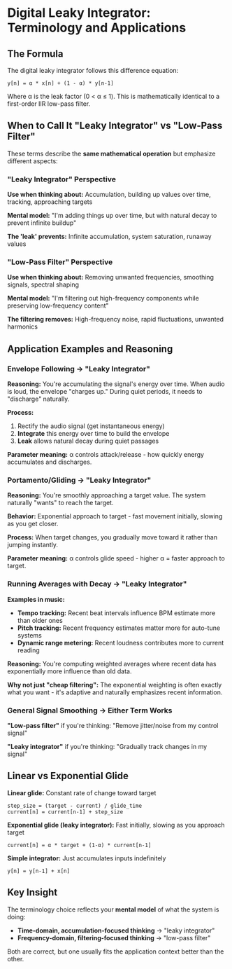 # Digital Leaky Integrator: Terminology and Applications

## The Formula
The digital leaky integrator follows this difference equation:
```
y[n] = α * x[n] + (1 - α) * y[n-1]
```

Where α is the leak factor (0 < α ≤ 1). This is mathematically identical to a first-order IIR low-pass filter.

## When to Call It "Leaky Integrator" vs "Low-Pass Filter"

These terms describe the **same mathematical operation** but emphasize different aspects:

### "Leaky Integrator" Perspective
**Use when thinking about:** Accumulation, building up values over time, tracking, approaching targets

**Mental model:** "I'm adding things up over time, but with natural decay to prevent infinite buildup"

**The 'leak' prevents:** Infinite accumulation, system saturation, runaway values

### "Low-Pass Filter" Perspective  
**Use when thinking about:** Removing unwanted frequencies, smoothing signals, spectral shaping

**Mental model:** "I'm filtering out high-frequency components while preserving low-frequency content"

**The filtering removes:** High-frequency noise, rapid fluctuations, unwanted harmonics

## Application Examples and Reasoning

### Envelope Following → "Leaky Integrator"
**Reasoning:** You're accumulating the signal's energy over time. When audio is loud, the envelope "charges up." During quiet periods, it needs to "discharge" naturally.

**Process:**
1. Rectify the audio signal (get instantaneous energy)
2. **Integrate** this energy over time to build the envelope  
3. **Leak** allows natural decay during quiet passages

**Parameter meaning:** α controls attack/release - how quickly energy accumulates and discharges.

### Portamento/Gliding → "Leaky Integrator"
**Reasoning:** You're smoothly approaching a target value. The system naturally "wants" to reach the target.

**Behavior:** Exponential approach to target - fast movement initially, slowing as you get closer.

**Process:** When target changes, you gradually move toward it rather than jumping instantly.

**Parameter meaning:** α controls glide speed - higher α = faster approach to target.

### Running Averages with Decay → "Leaky Integrator"
**Examples in music:**
- **Tempo tracking:** Recent beat intervals influence BPM estimate more than older ones
- **Pitch tracking:** Recent frequency estimates matter more for auto-tune systems
- **Dynamic range metering:** Recent loudness contributes more to current reading

**Reasoning:** You're computing weighted averages where recent data has exponentially more influence than old data.

**Why not just "cheap filtering":** The exponential weighting is often exactly what you want - it's adaptive and naturally emphasizes recent information.

### General Signal Smoothing → Either Term Works
**"Low-pass filter"** if you're thinking: "Remove jitter/noise from my control signal"

**"Leaky integrator"** if you're thinking: "Gradually track changes in my signal"

## Linear vs Exponential Glide

**Linear glide:** Constant rate of change toward target
```
step_size = (target - current) / glide_time
current[n] = current[n-1] + step_size
```

**Exponential glide (leaky integrator):** Fast initially, slowing as you approach target
```
current[n] = α * target + (1-α) * current[n-1]
```

**Simple integrator:** Just accumulates inputs indefinitely
```
y[n] = y[n-1] + x[n]
```

## Key Insight

The terminology choice reflects your **mental model** of what the system is doing:
- **Time-domain, accumulation-focused thinking** → "leaky integrator"  
- **Frequency-domain, filtering-focused thinking** → "low-pass filter"

Both are correct, but one usually fits the application context better than the other.